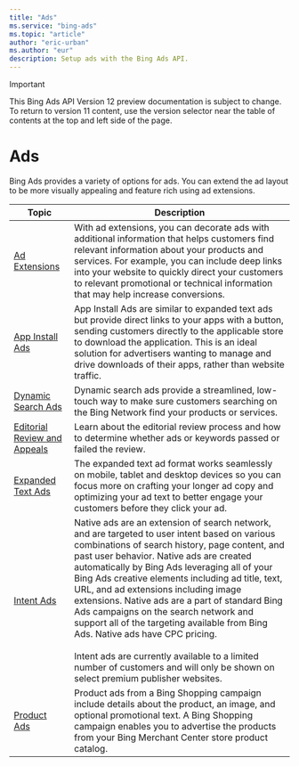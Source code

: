```yaml
---
title: "Ads"
ms.service: "bing-ads"
ms.topic: "article"
author: "eric-urban"
ms.author: "eur"
description: Setup ads with the Bing Ads API.
---
```

> [!IMPORTANT]
> This Bing Ads API Version 12 preview documentation is subject to change. To return to version 11 content, use the version selector near the table of contents at the top and left side of the page.

# Ads
Bing Ads provides a variety of options for ads. You can extend the ad layout to be more visually appealing and feature rich using ad extensions.

|Topic|Description|
|---------|---------|
|[Ad Extensions](ad-extensions.md)|With ad extensions, you can decorate ads with additional information that helps customers find relevant information about your products and services. For example, you can include deep links into your website to quickly direct your customers to relevant promotional or technical information that may help increase conversions.|
|[App Install Ads](app-install-ads.md)|App Install Ads are similar to expanded text ads but provide direct links to your apps with a button, sending customers directly to the applicable store to download the application. This is an ideal solution for advertisers wanting to manage and drive downloads of their apps, rather than website traffic.|
|[Dynamic Search Ads](dynamic-search-ads.md)|Dynamic search ads provide a streamlined, low-touch way to make sure customers searching on the Bing Network find your products or services.|
|[Editorial Review and Appeals](editorial-review-appeals.md)|Learn about the editorial review process and how to determine whether ads or keywords passed or failed the review.|
|[Expanded Text Ads](expanded-text-ads.md)|The expanded text ad format works seamlessly on mobile, tablet and desktop devices so you can focus more on crafting your longer ad copy and optimizing your ad text to better engage your customers before they click your ad.|
|[Intent Ads](intent-ads.md)|Native ads are an extension of search network, and are targeted to user intent based on various combinations of search history, page content, and past user behavior. Native ads are created automatically by Bing Ads leveraging all of your Bing Ads creative elements including ad title, text, URL, and ad extensions including image extensions. Native ads are a part of standard Bing Ads campaigns on the search network and support all of the targeting available from Bing Ads. Native ads have CPC pricing.<br/><br/>Intent ads are currently available to a limited number of customers and will only be shown on select premium publisher websites.|
|[Product Ads](product-ads.md)| Product ads from a Bing Shopping campaign include details about the product, an image, and optional promotional text. A Bing Shopping campaign enables you to advertise the products from your Bing Merchant Center store product catalog.|

